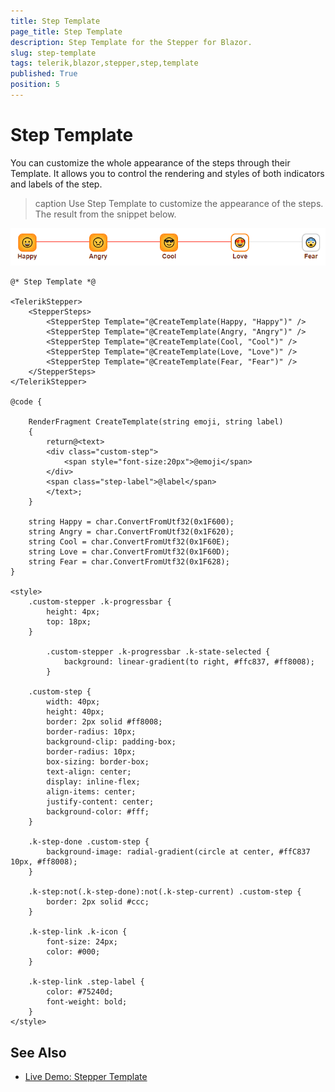 ```yaml
---
title: Step Template
page_title: Step Template
description: Step Template for the Stepper for Blazor.
slug: step-template
tags: telerik,blazor,stepper,step,template
published: True
position: 5
---
```



# Step Template

You can customize the whole appearance of the steps through their Template. It allows you to control the rendering and styles of both indicators and labels of the step.

>caption Use Step Template to customize the appearance of the steps. The result from the snippet below.

![Step Template](images/step-template-example.png)

````CSTHML
@* Step Template *@

<TelerikStepper>
    <StepperSteps>
        <StepperStep Template="@CreateTemplate(Happy, "Happy")" />
        <StepperStep Template="@CreateTemplate(Angry, "Angry")" />
        <StepperStep Template="@CreateTemplate(Cool, "Cool")" />
        <StepperStep Template="@CreateTemplate(Love, "Love")" />
        <StepperStep Template="@CreateTemplate(Fear, "Fear")" />
    </StepperSteps>
</TelerikStepper>

@code {

    RenderFragment CreateTemplate(string emoji, string label)
    {
        return@<text>
        <div class="custom-step">
            <span style="font-size:20px">@emoji</span>
        </div>
        <span class="step-label">@label</span>
        </text>;
    }

    string Happy = char.ConvertFromUtf32(0x1F600);
    string Angry = char.ConvertFromUtf32(0x1F620);
    string Cool = char.ConvertFromUtf32(0x1F60E);
    string Love = char.ConvertFromUtf32(0x1F60D);
    string Fear = char.ConvertFromUtf32(0x1F628);
}

<style>
    .custom-stepper .k-progressbar {
        height: 4px;
        top: 18px;
    }

        .custom-stepper .k-progressbar .k-state-selected {
            background: linear-gradient(to right, #ffc837, #ff8008);
        }

    .custom-step {
        width: 40px;
        height: 40px;
        border: 2px solid #ff8008;
        border-radius: 10px;
        background-clip: padding-box;
        border-radius: 10px;
        box-sizing: border-box;
        text-align: center;
        display: inline-flex;
        align-items: center;
        justify-content: center;
        background-color: #fff;
    }

    .k-step-done .custom-step {
        background-image: radial-gradient(circle at center, #ffC837 10px, #ff8008);
    }

    .k-step:not(.k-step-done):not(.k-step-current) .custom-step {
        border: 2px solid #ccc;
    }

    .k-step-link .k-icon {
        font-size: 24px;
        color: #000;
    }

    .k-step-link .step-label {
        color: #75240d;
        font-weight: bold;
    }
</style>
````

## See Also

  * [Live Demo: Stepper Template](https://demos.telerik.com/blazor-ui/stepper/template)